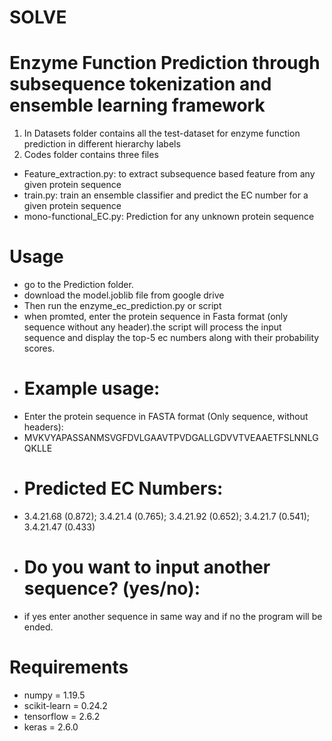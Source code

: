 # SOLVE
# Enzyme Function Prediction through subsequence tokenization and ensemble learning framework
1. In Datasets folder contains all the test-dataset for enzyme function prediction in different hierarchy labels
2. Codes folder contains three files 
- Feature_extraction.py: to extract subsequence based feature from any given protein sequence
- train.py: train an ensemble classifier and predict the EC number for a given protein sequence
- mono-functional_EC.py: Prediction for any unknown protein sequence
# Usage
- go to the Prediction folder.
- download the model.joblib file from google drive
- Then run the enzyme_ec_prediction.py or  script
- when promted, enter the protein sequence in Fasta format (only sequence without any header).the script will process the input sequence and display the top-5 ec numbers along with their probability scores.
- # Example usage:
- Enter the protein sequence in FASTA format (Only sequence, without headers):
- MVKVYAPASSANMSVGFDVLGAAVTPVDGALLGDVVTVEAAETFSLNNLGQKLLE
- # Predicted EC Numbers:
- 3.4.21.68 (0.872); 3.4.21.4 (0.765); 3.4.21.92 (0.652); 3.4.21.7 (0.541); 3.4.21.47 (0.433)
- # Do you want to input another sequence? (yes/no):
- if yes enter another sequence in same way and if no the program will be ended.
# Requirements
- numpy = 1.19.5
- scikit-learn = 0.24.2
- tensorflow   = 2.6.2
- keras        = 2.6.0
